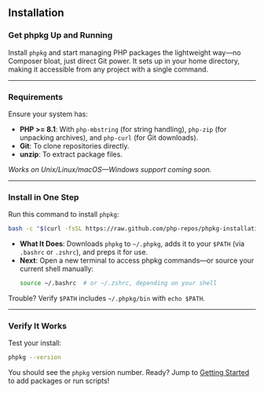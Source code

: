 ## Installation

### Get phpkg Up and Running
Install `phpkg` and start managing PHP packages the lightweight way—no Composer bloat, just direct Git power. It sets up in your home directory, making it accessible from any project with a single command.

---

### Requirements
Ensure your system has:
- **PHP >= 8.1**: With `php-mbstring` (for string handling), `php-zip` (for unpacking archives), and `php-curl` (for Git downloads).
- **Git**: To clone repositories directly.
- **unzip**: To extract package files.

*Works on Unix/Linux/macOS—Windows support coming soon.*

---

### Install in One Step
Run this command to install `phpkg`:
```bash
bash -c "$(curl -fsSL https://raw.github.com/php-repos/phpkg-installation/master/install.sh)"
```

- **What It Does**: Downloads `phpkg` to `~/.phpkg`, adds it to your `$PATH` (via `.bashrc` or `.zshrc`), and preps it for use.
- **Next**: Open a new terminal to access phpkg commands—or source your current shell manually:
    ```bash
    source ~/.bashrc  # or ~/.zshrc, depending on your shell
    ```
Trouble? Verify `$PATH` includes `~/.phpkg/bin` with `echo $PATH`.

---

### Verify It Works

Test your install:
```bash
phpkg --version
```

You should see the `phpkg` version number. Ready? Jump to [Getting Started](https://phpkg.com/documentations/getting-started) to add packages or run scripts!
